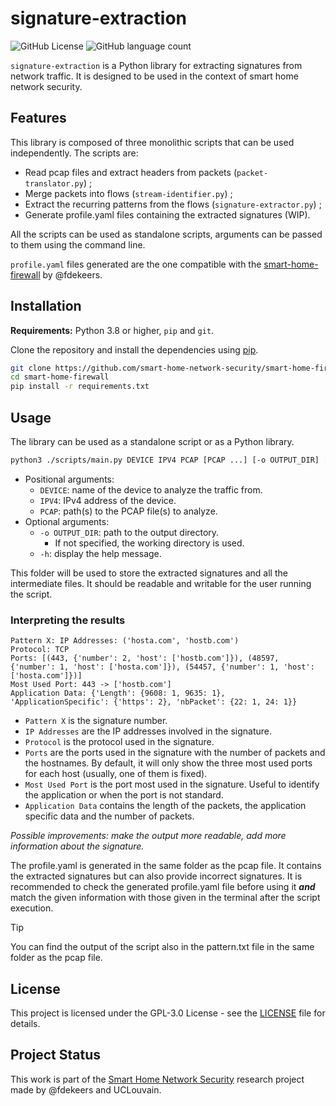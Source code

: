 # signature-extraction

![GitHub License](https://img.shields.io/github/license/smart-home-network-security/signature-extraction)
![GitHub language count](https://img.shields.io/github/languages/count/smart-home-network-security/signature-extraction)


`signature-extraction` is a Python library for extracting signatures from network traffic. It is designed to be used in the context of smart home network security.

## Features

This library is composed of three monolithic scripts that can be used independently. The scripts are:

- Read pcap files and extract headers from packets (`packet-translator.py`) ;
- Merge packets into flows (`stream-identifier.py`) ;
- Extract the recurring patterns from the flows (`signature-extractor.py`) ;
- Generate profile.yaml files containing the extracted signatures (WIP).

All the scripts can be used as standalone scripts, arguments can be passed to them using the command line.

`profile.yaml` files generated are the one compatible with the [smart-home-firewall](https://github.com/smart-home-network-security/smart-home-firewall) by @fdekeers. 

## Installation

**Requirements:** Python 3.8 or higher, `pip` and `git`.

Clone the repository and install the dependencies using [pip](https://pip.pypa.io/en/stable/).

```bash
git clone https://github.com/smart-home-network-security/smart-home-firewall
cd smart-home-firewall
pip install -r requirements.txt
```

## Usage

The library can be used as a standalone script or as a Python library.

```bash
python3 ./scripts/main.py DEVICE IPV4 PCAP [PCAP ...] [-o OUTPUT_DIR] [-h]
```
- Positional arguments:
  - `DEVICE`: name of the device to analyze the traffic from.
  - `IPV4`: IPv4 address of the device.
  - `PCAP`: path(s) to the PCAP file(s) to analyze.
- Optional arguments:
  - `-o OUTPUT_DIR`: path to the output directory.
    - If not specified, the working directory is used.
  - `-h`: display the help message.


This folder will be used to store the extracted signatures and all the intermediate files. It should be readable and writable for the user running the script.

### Interpreting the results

```
Pattern X: IP Addresses: ('hosta.com', 'hostb.com')
Protocol: TCP
Ports: [(443, {'number': 2, 'host': ['hostb.com']}), (48597, {'number': 1, 'host': ['hosta.com']}), (54457, {'number': 1, 'host': ['hosta.com']})]
Most Used Port: 443 -> ['hostb.com']
Application Data: {'Length': {9608: 1, 9635: 1}, 'ApplicationSpecific': {'https': 2}, 'nbPacket': {22: 1, 24: 1}}
```

- `Pattern X` is the signature number.
- `IP Addresses` are the IP addresses involved in the signature.
- `Protocol` is the protocol used in the signature.
- `Ports` are the ports used in the signature with the number of packets and the hostnames. By default, it will only show the three most used ports for each host (usually, one of them is fixed).
- `Most Used Port` is the port most used in the signature. Useful to identify the application or when the port is not standard.
- `Application Data` contains the length of the packets, the application specific data and the number of packets.

*Possible improvements: make the output more readable, add more information about the signature.*

The profile.yaml is generated in the same folder as the pcap file. It contains the extracted signatures but can also provide incorrect signatures. It is recommended to check the generated profile.yaml file before using it ***and*** match the given information with those given in the terminal after the script execution.

> [!TIP]
> You can find the output of the script also in the pattern.txt file in the same folder as the pcap file.

## License

This project is licensed under the GPL-3.0 License - see the [LICENSE](LICENSE) file for details.

## Project Status

This work is part of the [Smart Home Network Security](https://github.com/smart-home-network-security) research project made by @fdekeers and UCLouvain.